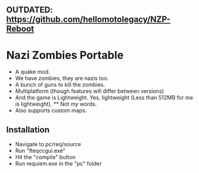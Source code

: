 ## OUTDATED: https://github.com/hellomotolegacy/NZP-Reboot

# Nazi Zombies Portable
* A quake mod.
* We have zombies, they are nazis too.
* A bunch of guns to kill the zombies.
* Multiplatform (though features will differ between versions)
* And the game is Lightweight. Yes, lightweight (Less than 512MB for me is lightweight).
** Not my words.
* Also supports custom maps.

## Installation
* Navigate to pc/req/source
* Run "fteqccgui.exe"
* Hit the "compile" button
* Run requiem.exe in the "pc" folder
